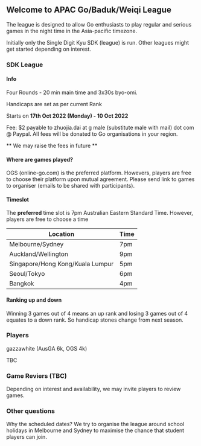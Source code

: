 
## Welcome to APAC Go/Baduk/Weiqi League

The league is designed to allow Go enthusiasts to play regular and serious games in the night time in the Asia-pacific timezone. 

Initially only the Single Digit Kyu SDK (league) is run. Other leagues might get started depending on interest.

### SDK League

#### Info

Four Rounds - 20 min main time and 3x30s byo-omi.

Handicaps are set as per current Rank

Starts on **17th Oct 2022 (Monday) - 10 Oct 2022**

Fee: $2 payable to zhuojia.dai at g male (substitute male with mail) dot com @ Paypal. All fees will be donated to Go organisations in your region.

** We may raise the fees in future **

#### Where are games played?

OGS (online-go.com) is the preferred platform. Howevers, players are free to choose their platform upon mutual agreement. Please send link to games to organiser (emails to be shared with participants).

#### Timeslot 

The **preferred** time slot is 7pm Australian Eastern Standard Time. However, players are free to choose a time 

| Location | Time |
| -- | -- |
| Melbourne/Sydney | 7pm |
| Auckland/Wellington | 9pm |
| Singapore/Hong Kong/Kuala Lumpur | 5pm |
| Seoul/Tokyo | 6pm |
| Bangkok | 4pm |

#### Ranking up and down

Winning 3 games out of 4 means an up rank and losing 3 games out of 4 equates to a down rank. So handicap stones change from next season.

### Players

gazzawhite (AusGA 6k, OGS 4k)

TBC

### Game Reviers (TBC)

Depending on interest and availability, we may invite players to review games.

### Other questions

Why the scheduled dates? We try to organise the league around school holidays in Melbourne and Sydney to maximise the chance that student players can join.
